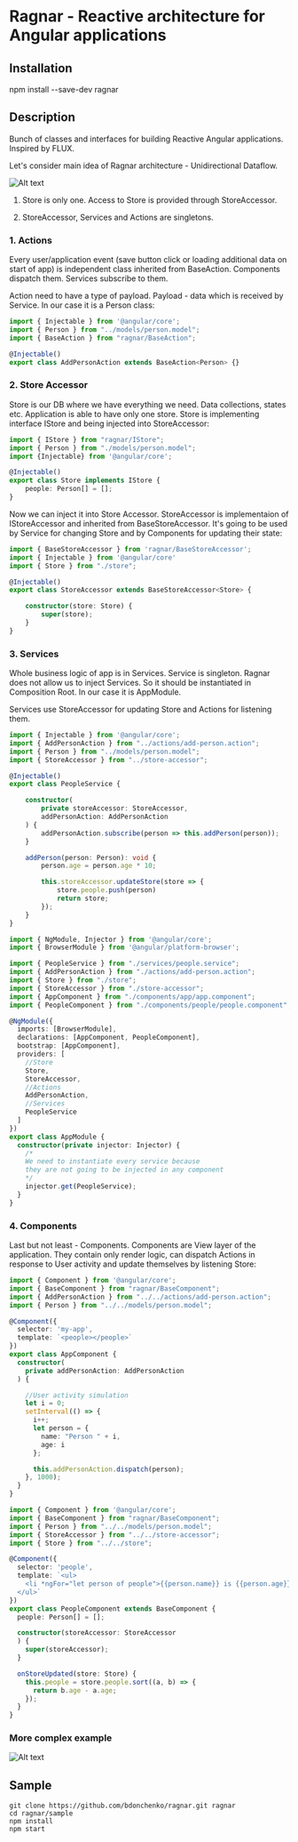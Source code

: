 # Ragnar - Reactive architecture for Angular applications

## Installation

npm install --save-dev ragnar

## Description

Bunch of classes and interfaces for building Reactive Angular applications. Inspired by FLUX.

Let's consider main idea of Ragnar architecture - Unidirectional Dataflow.

![Alt text](/readme/simple_arch.png?raw=true)

1. Store is only one. Access to Store is provided through StoreAccessor.

2. StoreAccessor, Services and Actions are singletons.

### 1. Actions

Every user/application event (save button click or loading additional data on start of app) is independent class inherited from BaseAction. Components dispatch them. Services subscribe to them.

Action need to have a type of payload. Payload - data which is received by Service. In our case  it is a Person class: 

``` typescript
import { Injectable } from '@angular/core';
import { Person } from "../models/person.model";
import { BaseAction } from "ragnar/BaseAction";

@Injectable()
export class AddPersonAction extends BaseAction<Person> {}
```

### 2. Store Accessor

Store is our DB where we have everything we need. Data collections, states etc.
Application is able to have only one store. Store is implementing interface IStore and being injected into StoreAccessor:

``` typescript
import { IStore } from "ragnar/IStore";
import { Person } from "./models/person.model";
import {Injectable} from '@angular/core';

@Injectable()
export class Store implements IStore {
    people: Person[] = [];
}
```

Now we can inject it into Store Accessor. StoreAccessor is implementaion of IStoreAccessor and inherited from BaseStoreAccessor. It's going to be used by Service for changing Store and by Components for updating their state:

``` typescript
import { BaseStoreAccessor } from 'ragnar/BaseStoreAccessor';
import { Injectable } from '@angular/core'
import { Store } from "./store";

@Injectable()
export class StoreAccessor extends BaseStoreAccessor<Store> {

    constructor(store: Store) {
        super(store);
    }
}
```

### 3. Services

Whole business logic of app is in Services. Service is singleton. Ragnar does not allow us to inject Services. So it should be instantiated in Composition Root. In our case it is AppModule.

Services use StoreAccessor for updating Store and Actions for listening them.

``` typescript
import { Injectable } from '@angular/core';
import { AddPersonAction } from "../actions/add-person.action";
import { Person } from "../models/person.model";
import { StoreAccessor } from "../store-accessor";

@Injectable()
export class PeopleService {

    constructor(
        private storeAccessor: StoreAccessor,
        addPersonAction: AddPersonAction
    ) {
        addPersonAction.subscribe(person => this.addPerson(person));
    }

    addPerson(person: Person): void {
        person.age = person.age * 10;

        this.storeAccessor.updateStore(store => {
            store.people.push(person)
            return store;
        });
    }
}
```

``` typescript
import { NgModule, Injector } from '@angular/core';
import { BrowserModule } from '@angular/platform-browser';

import { PeopleService } from "./services/people.service";
import { AddPersonAction } from "./actions/add-person.action";
import { Store } from "./store";
import { StoreAccessor } from "./store-accessor";
import { AppComponent } from "./components/app/app.component";
import { PeopleComponent } from "./components/people/people.component";

@NgModule({
  imports: [BrowserModule],
  declarations: [AppComponent, PeopleComponent],
  bootstrap: [AppComponent],
  providers: [
    //Store
    Store,
    StoreAccessor,
    //Actions
    AddPersonAction,
    //Services
    PeopleService
  ]
})
export class AppModule {
  constructor(private injector: Injector) {
    /* 
    We need to instantiate every service because 
    they are not going to be injected in any component 
    */
    injector.get(PeopleService);
  }
}
```

### 4. Components

Last but not least - Components. Components are View layer of the application. They contain only render logic, can dispatch Actions in response to User activity and update themselves by listening Store:

```typescript
import { Component } from '@angular/core';
import { BaseComponent } from "ragnar/BaseComponent";
import { AddPersonAction } from "../../actions/add-person.action";
import { Person } from "../../models/person.model";

@Component({
  selector: 'my-app',
  template: `<people></people>`
})
export class AppComponent {
  constructor(
    private addPersonAction: AddPersonAction
  ) {

    //User activity simulation
    let i = 0;
    setInterval(() => {
      i++;
      let person = {
        name: "Person " + i,
        age: i
      };

      this.addPersonAction.dispatch(person);
    }, 1000);
  }
}
```

``` typescript
import { Component } from '@angular/core';
import { BaseComponent } from "ragnar/BaseComponent";
import { Person } from "../../models/person.model";
import { StoreAccessor } from "../../store-accessor";
import { Store } from "../../store";

@Component({
  selector: 'people',
  template: `<ul>
    <li *ngFor="let person of people">{{person.name}} is {{person.age}} years old.</li>
  </ul>`
})
export class PeopleComponent extends BaseComponent {
  people: Person[] = [];

  constructor(storeAccessor: StoreAccessor
  ) {
    super(storeAccessor);
  }

  onStoreUpdated(store: Store) {
    this.people = store.people.sort((a, b) => {
      return b.age - a.age;
    });
  }
}

```

### More complex example

![Alt text](/readme/complicated_arch.png?raw=true)

## Sample

```
git clone https://github.com/bdonchenko/ragnar.git ragnar
cd ragnar/sample
npm install
npm start
```


